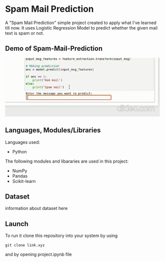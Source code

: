 # Spam Mail Prediction
A "Spam Mail Prediction" simple project created to apply what I've learned till now.
It uses Logistic Regression Model to predict whether the given mail text is spam or not.

## Demo of Spam-Mail-Prediction
![Demo of Spam-Mail-Prediction](https://github.com/arv1nd-s/Spam-Mail-Prediction/blob/main/Illustration.gif)

## Languages, Modules/Libraries
Languages used:
- Python

The following modules and libararies are used in this project:
- NumPy
- Pandas
- Scikit-learn

## Dataset
information about dataset here

## Launch
To run it clone this repository into your system by using
```
git clone link.xyz
```
and by opening project.ipynb file
